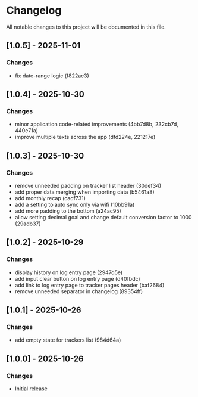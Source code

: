 # Changelog

All notable changes to this project will be documented in this file.

## [1.0.5] - 2025-11-01

### Changes

- fix date-range logic (f822ac3)


## [1.0.4] - 2025-10-30

### Changes

- minor application code-related improvements (4bb7d8b, 232cb7d, 440e71a)
- improve multiple texts across the app (dfd224e, 221217e)


## [1.0.3] - 2025-10-30

### Changes

- remove unneeded padding on tracker list header (30def34)
- add proper data merging when importing data (b5461a8)
- add monthly recap (cadf731)
- add a setting to auto sync only via wifi (10bb91a)
- add more padding to the bottom (a24ac95)
- allow setting decimal goal and change default conversion factor to 1000 (29adb37)


## [1.0.2] - 2025-10-29

### Changes

- display history on log entry page (2947d5e)
- add input clear button on log entry page (d40fbdc)
- add link to log entry page to tracker pages header (baf2684)
- remove unneeded separator in changelog (89354ff)


## [1.0.1] - 2025-10-26

### Changes

- add empty state for trackers list (984d64a)


## [1.0.0] - 2025-10-26

### Changes

- Initial release
